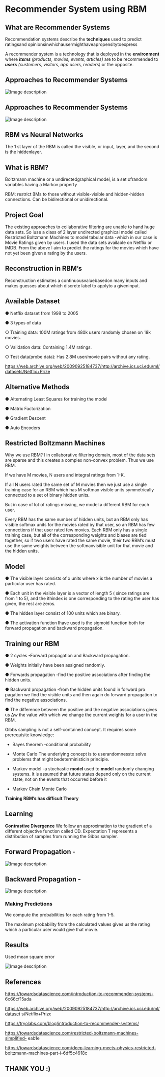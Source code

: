 # Recommender System using RBM



## What are Recommender Systems

Recommendation systems describe the **techniques** used to predict ratingsand opinionsinwhichausermighthaveapropensitytoexpress

A recommender system is a technology that is deployed in the **environment** where **_items_** _(products, movies, events, articles)_ are to be recommended to **_users_** _(customers, visitors, app users, readers)_ or the opposite.


## Approaches to Recommender Systems
![Image description](https://www.google.com/imgres?imgurl=https%3A%2F%2Fwww.imgonline.com.ua%2Fexamples%2Fimpose-picture-on-another-picture.jpg&imgrefurl=https%3A%2F%2Fwww.imgonline.com.ua%2Feng%2Fimpose-picture-on-another-picture.php&docid=3qzTESPa_EvTLM&tbnid=GfTrIzganTxW8M%3A&vet=10ahUKEwih_vSU29LmAhVS3aQKHaa8AEoQMwhJKAAwAA..i&w=2560&h=1674&bih=597&biw=1242&q=image%20in%20another%20image%20online&ved=0ahUKEwih_vSU29LmAhVS3aQKHaa8AEoQMwhJKAAwAA&iact=mrc&uact=8)


## Approaches to Recommender Systems
![Image description](https://www.google.com/imgres?imgurl=https%3A%2F%2Fwww.imgonline.com.ua%2Fexamples%2Fimpose-picture-on-another-picture.jpg&imgrefurl=https%3A%2F%2Fwww.imgonline.com.ua%2Feng%2Fimpose-picture-on-another-picture.php&docid=3qzTESPa_EvTLM&tbnid=GfTrIzganTxW8M%3A&vet=10ahUKEwih_vSU29LmAhVS3aQKHaa8AEoQMwhJKAAwAA..i&w=2560&h=1674&bih=597&biw=1242&q=image%20in%20another%20image%20online&ved=0ahUKEwih_vSU29LmAhVS3aQKHaa8AEoQMwhJKAAwAA&iact=mrc&uact=8)


## RBM vs Neural Networks

The 1 st layer of the RBM is called the visible, or input, layer, and the second is the hiddenlayer.


## What is RBM?


Boltzmann machine or a undirectedgraphical model, is a set ofrandom variables having a Markov property

RBM: restrict BMs to those without visible-visible and hidden-hidden connections. Can be bidirectional or unidirectional.


## Project Goal

The existing approaches to collaborative filtering are unable to hand huge data sets. So Iuse a class of 2 layer undirected graphical model called Restricted Boltzmann Machines to model tabular data -which in our case is Movie Ratings given by users.
I used the data sets available on Netflix or IMDB. From the above I aim to predict the ratings for the movies which have not yet been given a rating by the users.


## Reconstruction in RBM’s

Reconstruction estimates a continuousvaluebasedon many inputs and makes guesses about which discrete label to applyto a giveninput.


## Available Dataset


● Netflix dataset from 1998 to 2005

● 3 types of data

○ Training data: 100M ratings from 480k users randomly chosen on 18k movies.

○ Validation data: Containing 1.4M ratings.

○ Test data(probe data): Has 2.8M user/movie pairs without any rating.

https://web.archive.org/web/20090925184737/http://archive.ics.uci.edu/ml/datasets/Netflix+Prize

## Alternative Methods

● Alternating Least Squares for training the model

● Matrix Factorization

● Gradient Descent

● Auto Encoders


## Restricted Boltzmann Machines

Why we use RBM? I in collaborative filtering domain, most of the data sets are sparse and this creates a complex non-convex problem. Thus we use RBM.

If we have M movies, N users and integral ratings from 1-K.

If all N users rated the same set of M movies then we just use a single training case for an RBM which has M softmax visible units symmetrically connected to a set of binary hidden units.

But in case of lot of ratings missing, we model a different RBM for each user.

Every RBM has the same number of hidden units, but an RBM only has visible softmax units for the movies rated by that user, so
an RBM has few connections if that user rated few movies. Each RBM only has a single training case, but all of the corresponding weights and biases are tied together, so if two users have rated the same movie, their two RBM’s must use the same weights between the softmaxvisible unit for that movie and the hidden units.


## Model

● The visible layer consists of x units where x is the number of movies a particular user has rated.

● Each unit in the visible layer is a vector of length 5 ( since ratings are from 1 to 5), and the ithindex is one corresponding to the rating the user has given, the rest are zeros.

● The hidden layer consist of 100 units which are binary.

● The activation function Ihave used is the sigmoid function both for forward propagation and backward propagation.

## Training our RBM


● 2 cycles -Forward propagation and Backward propagation.

● Weights initially have been assigned randomly.

● Forwards propagation -find the positive associations after finding the hidden units.

● Backward propagation -from the hidden units found in forward pro pagation we find the visible units and then again do forward propagation to find the negative associations.

● The difference between the positive and the negative associations gives us Δw the value with which we change the current weights for a user in the RBM.


Gibbs sampling is not a self-contained concept. It requires some prerequisite knowledge:

- Bayes theorem -conditional probability

- Monte Carlo The underlying concept is to userandomnessto solve problems that might bedeterministicin principle.

- Markov model -a stochastic **model** used to **model** randomly changing systems. It is assumed that future states depend only on the current state, not on the events that occurred before it

- Markov Chain Monte Carlo

**Training RBM’s has difficult Theory**


## Learning

**Contrastive Divergence**
We follow an approximation to the gradient of a different objective function called CD. Expectation T represents a distribution of samples from running the Gibbs sampler.


## Forward Propagation -
![Image description](https://www.google.com/imgres?imgurl=https%3A%2F%2Fwww.imgonline.com.ua%2Fexamples%2Fimpose-picture-on-another-picture.jpg&imgrefurl=https%3A%2F%2Fwww.imgonline.com.ua%2Feng%2Fimpose-picture-on-another-picture.php&docid=3qzTESPa_EvTLM&tbnid=GfTrIzganTxW8M%3A&vet=10ahUKEwih_vSU29LmAhVS3aQKHaa8AEoQMwhJKAAwAA..i&w=2560&h=1674&bih=597&biw=1242&q=image%20in%20another%20image%20online&ved=0ahUKEwih_vSU29LmAhVS3aQKHaa8AEoQMwhJKAAwAA&iact=mrc&uact=8)

## Backward Propagation -
![Image description](https://www.google.com/imgres?imgurl=https%3A%2F%2Fwww.imgonline.com.ua%2Fexamples%2Fimpose-picture-on-another-picture.jpg&imgrefurl=https%3A%2F%2Fwww.imgonline.com.ua%2Feng%2Fimpose-picture-on-another-picture.php&docid=3qzTESPa_EvTLM&tbnid=GfTrIzganTxW8M%3A&vet=10ahUKEwih_vSU29LmAhVS3aQKHaa8AEoQMwhJKAAwAA..i&w=2560&h=1674&bih=597&biw=1242&q=image%20in%20another%20image%20online&ved=0ahUKEwih_vSU29LmAhVS3aQKHaa8AEoQMwhJKAAwAA&iact=mrc&uact=8)


### Making Predictions


We compute the probabilities for each rating from 1-5.

The maximum probability from the calculated values gives us the rating which a particular user would give that movie.


## Results

Used mean square error

![Image description](https://www.google.com/imgres?imgurl=https%3A%2F%2Fwww.imgonline.com.ua%2Fexamples%2Fimpose-picture-on-another-picture.jpg&imgrefurl=https%3A%2F%2Fwww.imgonline.com.ua%2Feng%2Fimpose-picture-on-another-picture.php&docid=3qzTESPa_EvTLM&tbnid=GfTrIzganTxW8M%3A&vet=10ahUKEwih_vSU29LmAhVS3aQKHaa8AEoQMwhJKAAwAA..i&w=2560&h=1674&bih=597&biw=1242&q=image%20in%20another%20image%20online&ved=0ahUKEwih_vSU29LmAhVS3aQKHaa8AEoQMwhJKAAwAA&iact=mrc&uact=8)


## References

https://towardsdatascience.com/introduction-to-recommender-systems-
6c66cf15ada

https://web.archive.org/web/20090925184737/http://archive.ics.uci.edu/ml/dataset
s/Netflix+Prize

https://tryolabs.com/blog/introduction-to-recommender-systems/

https://towardsdatascience.com/restricted-boltzmann-machines-simplified-
eab1e

https://towardsdatascience.com/deep-learning-meets-physics-restricted-
boltzmann-machines-part-i-6df5c4918c


## THANK YOU :)



